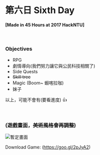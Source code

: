 # 第六日 Sixth Day

#### [Made in 45 Hours at 2017 HackNTU]

<br />

### Objectives

* RPG
* 劇情導向(我們努力讓它與公民科技相關了)
* Side Quests
* <del>Skill tree</del>
* Magic (Boom~ 蝦喀拉咖)
* 妹子

以上，可能不會有(要看進度) :+1: 

<br />

### (遊戲畫面，<del>美術風格會再調整</del>)

![暫定畫面](https://i.imgur.com/NbQyIWt.jpg)


Download Game: (https://goo.gl/2pJyA2)
